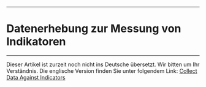****
# Datenerhebung zur Messung von Indikatoren
---

Dieser Artikel ist zurzeit noch nicht ins Deutsche übersetzt. Wir bitten um Ihr Verständnis. Die englische Version finden Sie unter folgendem Link: [Collect Data Against Indicators](https://help.toladata.com/en/toladata-course/lesson-4-tracking-program-progress/collect-data-against-indicators.html)



